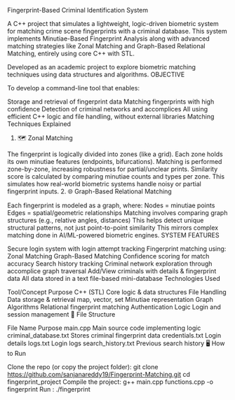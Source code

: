 Fingerprint-Based Criminal Identification System

A C++ project that simulates a lightweight, logic-driven biometric system for matching crime scene fingerprints with a criminal database. This system implements Minutiae-Based Fingerprint Analysis along with advanced matching strategies like Zonal Matching and Graph-Based Relational Matching, entirely using core C++ with STL.

Developed as an academic project to explore biometric matching techniques using data structures and algorithms.
OBJECTIVE

To develop a command-line tool that enables:

Storage and retrieval of fingerprint data
Matching fingerprints with high confidence
Detection of criminal networks and accomplices
All using efficient C++ logic and file handling, without external libraries
Matching Techniques Explained

1. 🗺️ Zonal Matching

The fingerprint is logically divided into zones (like a grid).
Each zone holds its own minutiae features (endpoints, bifurcations).
Matching is performed zone-by-zone, increasing robustness for partial/unclear prints.
Similarity score is calculated by comparing minutiae counts and types per zone.
This simulates how real-world biometric systems handle noisy or partial fingerprint inputs.
2. 🌐 Graph-Based Relational Matching

Each fingerprint is modeled as a graph, where:
Nodes = minutiae points
Edges = spatial/geometric relationships
Matching involves comparing graph structures (e.g., relative angles, distances)
This helps detect unique structural patterns, not just point-to-point similarity
This mirrors complex matching done in AI/ML-powered biometric engines.
SYSTEM FEATURES

Secure login system with login attempt tracking
Fingerprint matching using:
Zonal Matching
Graph-Based Matching
Confidence scoring for match accuracy
Search history tracking
Criminal network exploration through accomplice graph traversal
Add/View criminals with details & fingerprint data
All data stored in a text file-based mini-database
Technologies Used

Tool/Concept	Purpose
C++ (STL)	Core logic & data structures
File Handling	Data storage & retrieval
map, vector, set	Minutiae representation
Graph Algorithms	Relational fingerprint matching
Authentication Logic	Login and session management
📁 File Structure

File Name	Purpose
main.cpp	Main source code implementing logic
criminal_database.txt	Stores criminal fingerprint data
credentials.txt	Login details
logs.txt	Login logs
search_history.txt	Previous search history
🖥️ How to Run

Clone the repo (or copy the project folder):
git clone https://github.com/sanjanareddy19/Fingerprint-Matching.git
cd fingerprint_project
Compile the project:
g++ main.cpp functions.cpp -o fingerprint
Run :
  ./fingerprint

